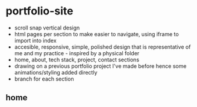 # portfolio-site

- scroll snap vertical design
- html pages per section to make easier to navigate, using iframe to import into index
- accesible, responsive, simple, polished design that is representative of me and my practice - inspired by a physical folder
- home, about, tech stack, project, contact sections
- drawing on a previous portfolio project I've made before hence some animations/styling added directly
- branch for each section

## home
